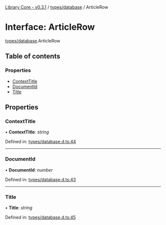[Library Core - v0.3.1](../README.md) / [types/database](../modules/types_database.md) / ArticleRow

# Interface: ArticleRow

[types/database](../modules/types_database.md).ArticleRow

## Table of contents

### Properties

- [ContextTitle](types_database.articlerow.md#contexttitle)
- [DocumentId](types_database.articlerow.md#documentid)
- [Title](types_database.articlerow.md#title)

## Properties

### ContextTitle

• **ContextTitle**: *string*

Defined in: [types/database.d.ts:44](https://github.com/BenShelton/library-api/blob/master/packages/core/types/database.d.ts#L44)

___

### DocumentId

• **DocumentId**: *number*

Defined in: [types/database.d.ts:43](https://github.com/BenShelton/library-api/blob/master/packages/core/types/database.d.ts#L43)

___

### Title

• **Title**: *string*

Defined in: [types/database.d.ts:45](https://github.com/BenShelton/library-api/blob/master/packages/core/types/database.d.ts#L45)
